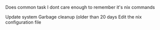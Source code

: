 Does common task I dont care enough to remember it's nix commands

Update system
Garbage cleanup (older than 20 days
Edit the nix configuration file
